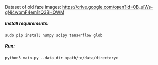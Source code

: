 Dataset of old face images: https://drive.google.com/open?id=0B_uiWs-gNj4wbmF4em1hQ3BHQWM

##### Install requirements:

```
sudo pip install numpy scipy tensorflow glob
```

##### Run:

```
python3 main.py --data_dir <path/to/data/directory>
```
